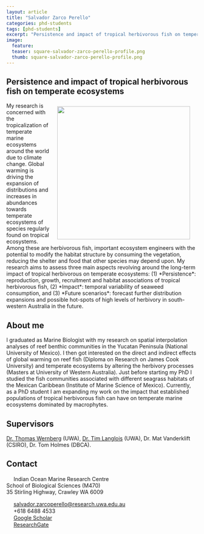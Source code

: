 ```yaml
---
layout: article
title: "Salvador Zarco Perello"
categories: phd-students
tags: [phd-students]
excerpt: "Persistence and impact of tropical herbivorous fish on temperate ecosystems"
image:
  feature: 
  teaser: square-salvador-zarco-perello-profile.png
  thumb: square-salvador-zarco-perello-profile.png
---
```


## Persistence and impact of tropical herbivorous fish on temperate ecosystems
<img src='/images/square-salvador-zarco-perello-profile.png' align='right' width="350" hspace="20" vspace="10">
My research is concerned with the tropicalization of temperate marine ecosystems around the world due to climate change. Global warming is driving the expansion of distributions and increases in abundances towards temperate ecosystems of species regularly found on tropical ecosystems. Among these are herbivorous fish, important ecosystem engineers with the potential to modify the habitat structure by consuming the vegetation, reducing the shelter and food that other species may depend upon. My research aims to assess three main aspects revolving around the long-term impact of tropical herbivorous on temperate ecosystems: (1) *Persistence*: reproduction, growth, recruitment and habitat associations of tropical herbivorous fish, (2) *Impact*: temporal variability of seaweed consumption, and (3) *Future scenarios*: forecast further distribution expansions and possible hot-spots of high levels of herbivory in south-western Australia in the future. 

## About me
I graduated as Marine Biologist with my research on spatial interpolation analyses of reef benthic communities in the Yucatan Peninsula (National University of Mexico). I then got interested on the direct and indirect effects of global warming on reef fish (Diploma on Research on James Cook University) and temperate ecosystems by altering the herbivory processes (Masters at University of Western Australia). Just before starting my PhD I studied the fish communities associated with different seagrass habitats of the Mexican Caribbean (Institute of Marine Science of Mexico). Currently, as a PhD student I am expanding my work on the impact that established populations of tropical herbivorous fish can have on temperate marine ecosystems dominated by macrophytes.

## Supervisors
[Dr. Thomas Wernberg](https://wernberglab.org/) (UWA), [Dr. Tim Langlois](https://uwamegfisheries.github.io/researchers/tim-langlois/ "Tim Langlois") (UWA), Dr. Mat Vanderklift (CSIRO), Dr. Tom Holmes (DBCA). 

## Contact
<img src='/images/icons/building-regular.svg' width="15px"> Indian Ocean Marine Research Centre <br>
School of Biological Sciences (M470)<br>
35 Stirling Highway, Crawley WA 6009

<img src='/images/icons/envelope-regular.svg' width="15px"> <a href="mailto:salvador.zarcoperello@research.uwa.edu.au"> salvador.zarcoperello@research.uwa.edu.au</a><br>
<img src='/images/icons/phone-solid.svg' width="15px"> +618 6488 4533<br>
<img src='/images/icons/google-brands.svg' width="15px"> <a href="http://tiny.cc/ZPScholar ">Google Scholar</a><br>
<img src='/images/icons/researchgate-brands.svg' width="15px"> <a href="http://tinyurl.com/ZPSResearch "> ResearchGate</a><br>

